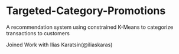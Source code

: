 # Targeted-Category-Promotions
A recommendation system using constrained K-Means to categorize transactions to customers 

Joined Work with Ilias Karatsin(@iliaskaras)
